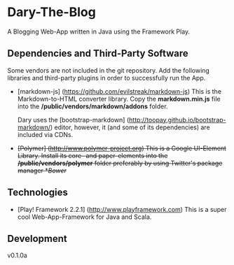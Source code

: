 # Dary-The-Blog

A Blogging Web-App written in Java using the Framework Play.

## Dependencies and Third-Party Software

Some vendors are not included in the git repository.
Add the following libraries and third-party plugins in order to successfully run the App.

- [markdown-js] (https://github.com/evilstreak/markdown-js)
  This is the Markdown-to-HTML converter library.
  Copy the **markdown.min.js** file into the **/public/vendors/markdown/addons** folder.

  Dary uses the [bootstrap-markdown] (http://toopay.github.io/bootstrap-markdown/) editor, however,
  it (and some of its dependencies) are included via CDNs.

- ~~[Polymer] (http://www.polymer-project.org)
  This is a Google UI-Element Library. 
  Install its core- and paper-elements into the **/public/vendors/polymer** folder 
  preferably by using Twitter's package manager **Bower*~~ 

## Technologies

- [Play! Framework 2.2.1] (http://www.playframework.com)
  This is a super cool Web-App-Framework for Java and Scala.

## Development

v0.1.0a
